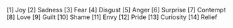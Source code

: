 [1] Joy
[2] Sadness
[3] Fear
[4] Disgust
[5] Anger
[6] Surprise
[7] Contempt
[8] Love
[9] Guilt
[10] Shame
[11] Envy
[12] Pride
[13] Curiosity
[14] Relief